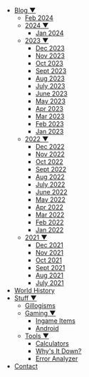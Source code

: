 - [Blog ▼]()
  - [Feb 2024](/blog.html)
  - [2024 ▼]()
    - [Jan 2024](/2024/January.html)
  - [2023 ▼]()
    - [Dec 2023](/2023/December.html)
    - [Nov 2023](/2023/November.html)
    - [Oct 2023](/2023/October.html)
    - [Sept 2023](/2023/September.html)
    - [Aug 2023](/2023/August.html)
    - [July 2023](/2023/July.html)
    - [June 2023](/2023/June.html)
    - [May 2023](/2023/May.html)
    - [Apr 2023](/2023/April.html)
    - [Mar 2023](/2023/March.html)
    - [Feb 2023](/2023/February.html)
    - [Jan 2023](/2023/January.html)
  - [2022 ▼]()
    - [Dec 2022](/2022/December.html)
    - [Nov 2022](/2022/November.html)
    - [Oct 2022](/2022/October.html)
    - [Sept 2022](/2022/September.html)
    - [Aug 2022](/2022/August.html)
    - [July 2022](/2022/July.html)
    - [June 2022](/2022/June.html)
    - [May 2022](/2022/May.html)
    - [Apr 2022](/2022/April.html)
    - [Mar 2022](/2022/March.html)
    - [Feb 2022](/2022/February.html)
    - [Jan 2022](/2022/January.html)
  - [2021 ▼]()
    - [Dec 2021](/2021/December.html)
    - [Nov 2021](/2021/November.html)
    - [Oct 2021](/2021/October.html)
    - [Sept 2021](/2021/September.html)
    - [Aug 2021](/2021/August.html)
    - [July 2021](/2021/July.html)
- [World History](/history.html)
- [Stuff ▼]()
  - [Gillogisms](/Gillogisms.html)
  - [Gaming ▼]()
    - [Ingame Items](/InGameItem.html)
    - [Android](/Android.html)
  - [Tools ▼]()
    - [Calculators](/calc.html)
    - [Why's It Down?](/WhyIsItDown.html)
    - [Error Analyzer](/errorcause.html)
- [Contact](/contact.html)
